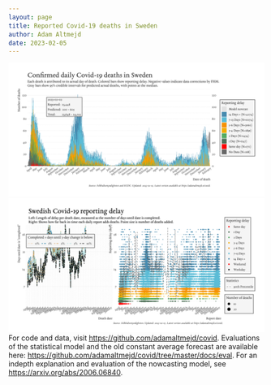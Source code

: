 ```yaml
---
layout: page
title: Reported Covid-19 deaths in Sweden
author: Adam Altmejd
date: 2023-02-05
---
```


![Graph of Swedish Covid-19 deaths with reporting delay.](deaths_lag_sweden_2023-02-05.png "Swedish Covid-19 deaths.")
![Graph of Swedish Covid-19 reporting delay in daily deaths.](lag_trend_sweden_2023-02-05.png "Trend in Swedish Covid-19 mortality reporting delay.")
For code and data, visit <https://github.com/adamaltmejd/covid>.
Evaluations of the statistical model and the old constant average forecast are available here: <https://github.com/adamaltmejd/covid/tree/master/docs/eval>.
For an indepth explanation and evaluation of the nowcasting model, see <https://arxiv.org/abs/2006.06840>.
